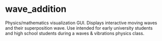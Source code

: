 # wave_addition
Physics/mathematics visualization GUI. Displays interactive moving waves and their superposition wave.
Use intended for early university students and high school students during a waves & vibrations physics class.
